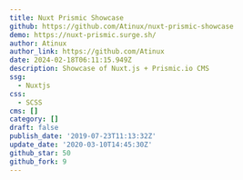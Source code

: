 ```yaml
---
title: Nuxt Prismic Showcase
github: https://github.com/Atinux/nuxt-prismic-showcase
demo: https://nuxt-prismic.surge.sh/
author: Atinux
author_link: https://github.com/Atinux
date: 2024-02-18T06:11:15.949Z
description: Showcase of Nuxt.js + Prismic.io CMS
ssg:
  - Nuxtjs
css:
  - SCSS
cms: []
category: []
draft: false
publish_date: '2019-07-23T11:13:32Z'
update_date: '2020-03-10T14:45:30Z'
github_star: 50
github_fork: 9
---
```

